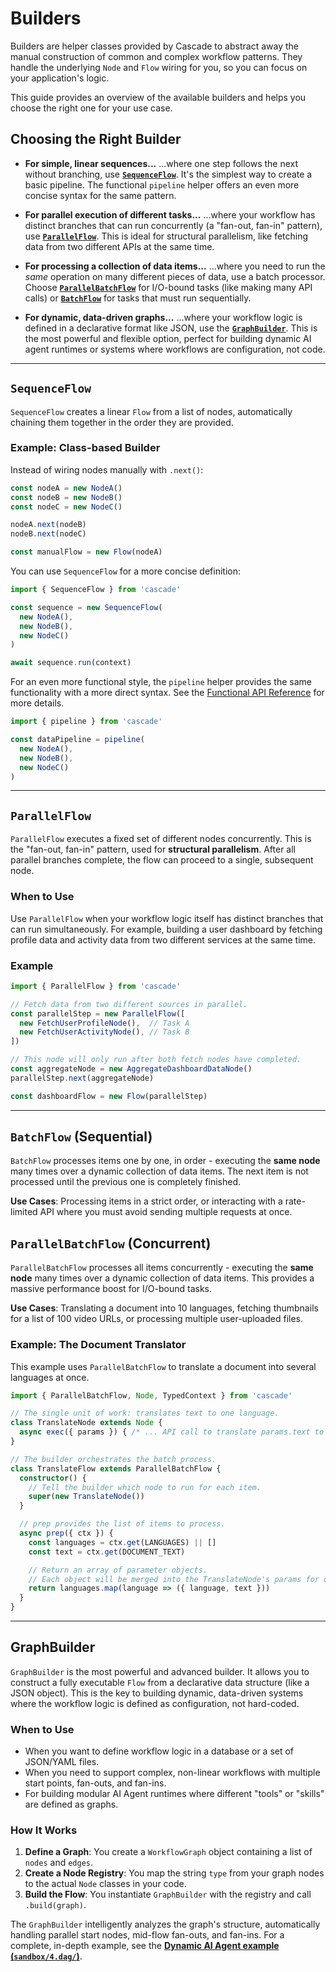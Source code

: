 # Builders

Builders are helper classes provided by Cascade to abstract away the manual construction of common and complex workflow patterns. They handle the underlying `Node` and `Flow` wiring for you, so you can focus on your application's logic.

This guide provides an overview of the available builders and helps you choose the right one for your use case.

## Choosing the Right Builder

- **For simple, linear sequences...**
    ...where one step follows the next without branching, use **[`SequenceFlow`](#sequenceflow)**. It's the simplest way to create a basic pipeline. The functional `pipeline` helper offers an even more concise syntax for the same pattern.

- **For parallel execution of different tasks...**
    ...where your workflow has distinct branches that can run concurrently (a "fan-out, fan-in" pattern), use **[`ParallelFlow`](#parallelflow)**. This is ideal for structural parallelism, like fetching data from two different APIs at the same time.

- **For processing a collection of data items...**
    ...where you need to run the *same* operation on many different pieces of data, use a batch processor. Choose **[`ParallelBatchFlow`](#batch-processing-batchflow-and-parallelbatchflow)** for I/O-bound tasks (like making many API calls) or **[`BatchFlow`](#batch-processing-batchflow-and-parallelbatchflow)** for tasks that must run sequentially.

- **For dynamic, data-driven graphs...**
    ...where your workflow logic is defined in a declarative format like JSON, use the **[`GraphBuilder`](#graphbuilder)**. This is the most powerful and flexible option, perfect for building dynamic AI agent runtimes or systems where workflows are configuration, not code.

---

## `SequenceFlow`

`SequenceFlow` creates a linear `Flow` from a list of nodes, automatically chaining them together in the order they are provided.

### Example: Class-based Builder

Instead of wiring nodes manually with `.next()`:

```typescript
const nodeA = new NodeA()
const nodeB = new NodeB()
const nodeC = new NodeC()

nodeA.next(nodeB)
nodeB.next(nodeC)

const manualFlow = new Flow(nodeA)
```

You can use `SequenceFlow` for a more concise definition:

```typescript
import { SequenceFlow } from 'cascade'

const sequence = new SequenceFlow(
  new NodeA(),
  new NodeB(),
  new NodeC()
)

await sequence.run(context)
```

For an even more functional style, the `pipeline` helper provides the same functionality with a more direct syntax. See the [Functional API Reference](./functional-api.md#pipeline) for more details.

```typescript
import { pipeline } from 'cascade'

const dataPipeline = pipeline(
  new NodeA(),
  new NodeB(),
  new NodeC()
)
```

---

## `ParallelFlow`

`ParallelFlow` executes a fixed set of different nodes concurrently. This is the "fan-out, fan-in" pattern, used for **structural parallelism**. After all parallel branches complete, the flow can proceed to a single, subsequent node.

### When to Use

Use `ParallelFlow` when your workflow logic itself has distinct branches that can run simultaneously. For example, building a user dashboard by fetching profile data and activity data from two different services at the same time.

### Example

```typescript
import { ParallelFlow } from 'cascade'

// Fetch data from two different sources in parallel.
const parallelStep = new ParallelFlow([
  new FetchUserProfileNode(),  // Task A
  new FetchUserActivityNode(), // Task B
])

// This node will only run after both fetch nodes have completed.
const aggregateNode = new AggregateDashboardDataNode()
parallelStep.next(aggregateNode)

const dashboardFlow = new Flow(parallelStep)
```

---

## `BatchFlow` (Sequential)

`BatchFlow` processes items one by one, in order - executing the **same node** many times over a dynamic collection of data items. The next item is not processed until the previous one is completely finished.

**Use Cases**: Processing items in a strict order, or interacting with a rate-limited API where you must avoid sending multiple requests at once.

## `ParallelBatchFlow` (Concurrent)

`ParallelBatchFlow` processes all items concurrently - executing the **same node** many times over a dynamic collection of data items. This provides a massive performance boost for I/O-bound tasks.

**Use Cases**: Translating a document into 10 languages, fetching thumbnails for a list of 100 video URLs, or processing multiple user-uploaded files.

### Example: The Document Translator

This example uses `ParallelBatchFlow` to translate a document into several languages at once.

```typescript
import { ParallelBatchFlow, Node, TypedContext } from 'cascade'

// The single unit of work: translates text to one language.
class TranslateNode extends Node {
  async exec({ params }) { /* ... API call to translate params.text to params.language ... */ }
}

// The builder orchestrates the batch process.
class TranslateFlow extends ParallelBatchFlow {
  constructor() {
    // Tell the builder which node to run for each item.
    super(new TranslateNode())
  }

  // prep provides the list of items to process.
  async prep({ ctx }) {
    const languages = ctx.get(LANGUAGES) || []
    const text = ctx.get(DOCUMENT_TEXT)

    // Return an array of parameter objects.
    // Each object will be merged into the TranslateNode's params for one parallel run.
    return languages.map(language => ({ language, text }))
  }
}
```

---

## GraphBuilder

`GraphBuilder` is the most powerful and advanced builder. It allows you to construct a fully executable `Flow` from a declarative data structure (like a JSON object). This is the key to building dynamic, data-driven systems where the workflow logic is defined as configuration, not hard-coded.

### When to Use

- When you want to define workflow logic in a database or a set of JSON/YAML files.
- When you need to support complex, non-linear workflows with multiple start points, fan-outs, and fan-ins.
- For building modular AI Agent runtimes where different "tools" or "skills" are defined as graphs.

### How It Works

1. **Define a Graph**: You create a `WorkflowGraph` object containing a list of `nodes` and `edges`.
2. **Create a Node Registry**: You map the string `type` from your graph nodes to the actual `Node` classes in your code.
3. **Build the Flow**: You instantiate `GraphBuilder` with the registry and call `.build(graph)`.

The `GraphBuilder` intelligently analyzes the graph's structure, automatically handling parallel start nodes, mid-flow fan-outs, and fan-ins. For a complete, in-depth example, see the **[Dynamic AI Agent example (`sandbox/4.dag/`)](https://github.com/gorango/cascade/tree/master/sandbox/4.dag/)**.
